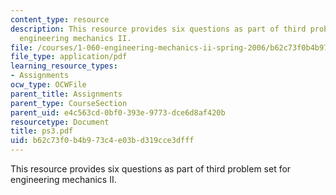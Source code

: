 ```yaml
---
content_type: resource
description: This resource provides six questions as part of third problem set for
  engineering mechanics II.
file: /courses/1-060-engineering-mechanics-ii-spring-2006/b62c73f0b4b973c4e03bd319cce3dfff_ps3.pdf
file_type: application/pdf
learning_resource_types:
- Assignments
ocw_type: OCWFile
parent_title: Assignments
parent_type: CourseSection
parent_uid: e4c563cd-0bf0-393e-9773-dce6d8af420b
resourcetype: Document
title: ps3.pdf
uid: b62c73f0-b4b9-73c4-e03b-d319cce3dfff
---
```

This resource provides six questions as part of third problem set for engineering mechanics II.